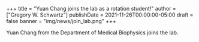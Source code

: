 +++
title = "Yuan Chang joins the lab as a rotation student!"
author = ["Gregory W. Schwartz"]
publishDate = 2021-11-26T00:00:00-05:00
draft = false
banner = "img/news/join_lab.png"
+++

Yuan Chang from the Department of Medical Biophysics joins the lab.